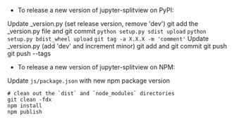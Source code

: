 - To release a new version of jupyter-splitview on PyPI:

Update _version.py (set release version, remove 'dev')
git add the _version.py file and git commit
`python setup.py sdist upload`
`python setup.py bdist_wheel upload`
`git tag -a X.X.X -m 'comment'`
Update _version.py (add 'dev' and increment minor)
git add and git commit
git push
git push --tags

- To release a new version of jupyter-splitview on NPM:

Update `js/package.json` with new npm package version

```
# clean out the `dist` and `node_modules` directories
git clean -fdx
npm install
npm publish
```